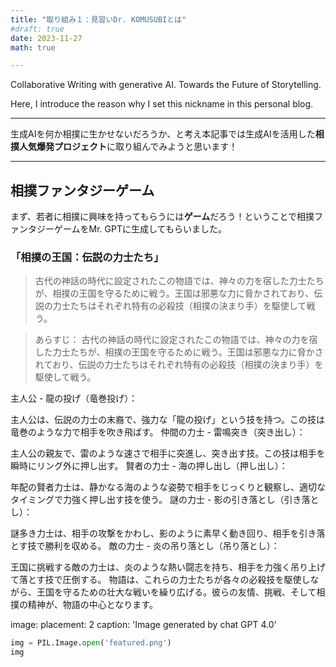 ```yaml
---
title: "取り組み１：見習いDr. KOMUSUBIとは"
#draft: true
date: 2023-11-27
math: true

---
```


Collaborative Writing with generative AI.
Towards the Future of Storytelling.

Here, I introduce the reason why I set this nickname in this personal blog.

---

生成AIを何か相撲に生かせないだろうか、と考え本記事では生成AIを活用した**相撲人気爆発プロジェクト**に取り組んでみようと思います！

---

## 相撲ファンタジーゲーム

まず、若者に相撲に興味を持ってもらうには**ゲーム**だろう！ということで相撲ファンタジーゲームをMr. GPTに生成してもらいました。

### 「相撲の王国：伝説の力士たち」

> 古代の神話の時代に設定されたこの物語では、神々の力を宿した力士たちが、相撲の王国を守るために戦う。王国は邪悪な力に脅かされており、伝説の力士たちはそれぞれ特有の必殺技（相撲の決まり手）を駆使して戦う。

> あらすじ：
古代の神話の時代に設定されたこの物語では、神々の力を宿した力士たちが、相撲の王国を守るために戦う。王国は邪悪な力に脅かされており、伝説の力士たちはそれぞれ特有の必殺技（相撲の決まり手）を駆使して戦う。

主人公 - 龍の投げ（竜巻投げ）：

主人公は、伝説の力士の末裔で、強力な「龍の投げ」という技を持つ。この技は竜巻のような力で相手を吹き飛ばす。
仲間の力士 - 雷鳴突き（突き出し）：

主人公の親友で、雷のような速さで相手に突進し、突き出す技。この技は相手を瞬時にリング外に押し出す。
賢者の力士 - 海の押し出し（押し出し）：

年配の賢者力士は、静かなる海のような姿勢で相手をじっくりと観察し、適切なタイミングで力強く押し出す技を使う。
謎の力士 - 影の引き落とし（引き落とし）：

謎多き力士は、相手の攻撃をかわし、影のように素早く動き回り、相手を引き落とす技で勝利を収める。
敵の力士 - 炎の吊り落とし（吊り落とし）：

王国に挑戦する敵の力士は、炎のような熱い闘志を持ち、相手を力強く吊り上げて落とす技で圧倒する。
物語は、これらの力士たちが各々の必殺技を駆使しながら、王国を守るための壮大な戦いを繰り広げる。彼らの友情、挑戦、そして相撲の精神が、物語の中心となります。

image:
  placement: 2
  caption: 'Image generated by chat GPT 4.0'

```python
img = PIL.Image.open('featured.png')
img
```